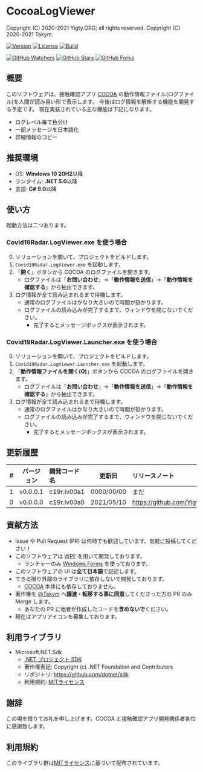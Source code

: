 # CocoaLogViewer
Copyright (C) 2020-2021 Yigty.ORG; all rights reserved.
Copyright (C) 2020-2021 Takym.

[![Version](https://img.shields.io/badge/version-none-inactive)](https://github.com/YigtyORG/CocoaLogViewer/releases)
[![License](https://img.shields.io/github/license/YigtyORG/CocoaLogViewer)](LICENSE.md)
[![Build](https://github.com/YigtyORG/CocoaLogViewer/workflows/Build/badge.svg)](https://github.com/YigtyORG/CocoaLogViewer/actions/workflows/Build.yml)

[![GitHub Watchers](https://img.shields.io/github/watchers/YigtyORG/CocoaLogViewer?style=social)](https://github.com/YigtyORG/CocoaLogViewer/watchers)
[![GitHub Stars](https://img.shields.io/github/stars/YigtyORG/CocoaLogViewer?style=social)](https://github.com/YigtyORG/CocoaLogViewer/stargazers)
[![GitHub Forks](https://img.shields.io/github/forks/YigtyORG/CocoaLogViewer?style=social)](https://github.com/YigtyORG/CocoaLogViewer/network/members)

## 概要
このソフトウェアは、接触確認アプリ [COCOA](https://github.com/cocoa-mhlw/cocoa) の動作情報ファイル(ログファイル)を人間が読み易い形で表示します。
今後はログ情報を解析する機能を開発する予定です。
現在実装されている主な機能は下記になります。
* ログレベル毎で色分け
* 一部メッセージを日本語化
* 詳細情報のコピー

## 推奨環境
* OS: **Windows 10 20H2**以降
* ランタイム: **.NET 5.0**以降
* 言語: **C# 9.0**以降

## 使い方
起動方法は二つあります。

### Covid19Radar.LogViewer.exe を使う場合
0. ソリューションを開いて、プロジェクトをビルドします。
1. `Covid19Radar.LogViewer.exe` を起動します。
2. 「**開く**」ボタンから COCOA のログファイルを開きます。
	* ログファイルは「**お問い合わせ**」→「**動作情報を送信**」→「**動作情報を確認する**」から抽出できます。
3. ログ情報が全て読み込まれるまで待機します。
	* 通常のログファイルはかなり大きいので時間が掛かります。
	* ログファイルの読み込みが完了するまで、ウィンドウを閉じないでください。
		* 完了するとメッセージボックスが表示されます。

### Covid19Radar.LogViewer.Launcher.exe を使う場合
0. ソリューションを開いて、プロジェクトをビルドします。
1. `Covid19Radar.LogViewer.Launcher.exe` を起動します。
2. 「**動作情報ファイルを開く(O)**」ボタンから COCOA のログファイルを開きます。
	* ログファイルは「**お問い合わせ**」→「**動作情報を送信**」→「**動作情報を確認する**」から抽出できます。
3. ログ情報が全て読み込まれるまで待機します。
	* 通常のログファイルはかなり大きいので時間が掛かります。
	* ログファイルの読み込みが完了するまで、ウィンドウを閉じないでください。
		* 完了するとメッセージボックスが表示されます。

## 更新履歴

| # |バージョン|開発コード名|更新日    |リリースノート                                                    |
|--:|:--------:|:-----------|:--------:|:-----------------------------------------------------------------|
|  1|v0.0.0.1  |c19r.lv00a1 |0000/00/00|まだ                                                              |
|  0|v0.0.0.0  |c19r.lv00a0 |2021/05/10|<https://github.com/YigtyORG/CocoaLogViewer/releases/tag/v0.0.0.0>|

## 貢献方法
* Issue や Pull Request (PR) は何時でも歓迎しています。気軽に投稿してください！
* このソフトウェアは [WPF](https://docs.microsoft.com/ja-jp/visualstudio/designers/getting-started-with-wpf) を用いて開発しております。
	* ランチャーのみ [Windows Forms](https://docs.microsoft.com/ja-jp/dotnet/desktop/winforms/overview/?view=netdesktop-5.0) を使っております。
* このソフトウェアの UI は**全て日本語**で記述します。
* できる限り外部のライブラリに依存しないで開発しております。
	* [COCOA](https://github.com/cocoa-mhlw/cocoa) 本体にも依存しておりません。
* 著作権を [@Takym](https://github.com/Takym) へ**譲渡・転移する事に同意**してくださった方の PR のみ Merge します。
	* あなたの PR に他者が作成したコードを**含めないで**ください。
* 現在はアプリアイコンを募集しております。

## 利用ライブラリ
* Microsoft.NET.Sdk
	* [.NET プロジェクト SDK](https://docs.microsoft.com/ja-jp/dotnet/core/project-sdk/overview)
	* 著作権表記: Copyright (c) .NET Foundation and Contributors
	* リポジトリ: <https://github.com/dotnet/sdk>
	* 利用規約: [MITライセンス](https://github.com/dotnet/sdk/blob/main/LICENSE.TXT)

## 謝辞
この場を借りてお礼を申し上げます。COCOA と接触確認アプリ開発関係者各位に感謝致します。

## 利用規約
このライブラリ群は[MITライセンス](LICENSE.md)に基づいて配布されています。
